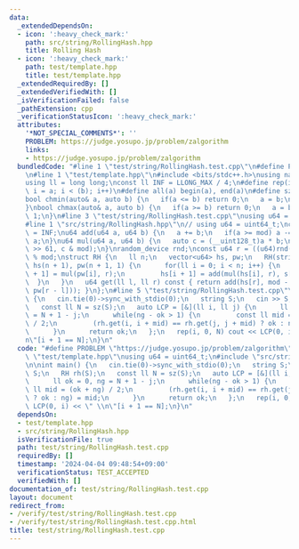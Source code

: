 ```yaml
---
data:
  _extendedDependsOn:
  - icon: ':heavy_check_mark:'
    path: src/string/RollingHash.hpp
    title: Rolling Hash
  - icon: ':heavy_check_mark:'
    path: test/template.hpp
    title: test/template.hpp
  _extendedRequiredBy: []
  _extendedVerifiedWith: []
  _isVerificationFailed: false
  _pathExtension: cpp
  _verificationStatusIcon: ':heavy_check_mark:'
  attributes:
    '*NOT_SPECIAL_COMMENTS*': ''
    PROBLEM: https://judge.yosupo.jp/problem/zalgorithm
    links:
    - https://judge.yosupo.jp/problem/zalgorithm
  bundledCode: "#line 1 \"test/string/RollingHash.test.cpp\"\n#define PROBLEM \"https://judge.yosupo.jp/problem/zalgorithm\"\
    \n#line 1 \"test/template.hpp\"\n#include <bits/stdc++.h>\nusing namespace std;\n\
    using ll = long long;\nconst ll INF = LLONG_MAX / 4;\n#define rep(i, a, b) for(ll\
    \ i = a; i < (b); i++)\n#define all(a) begin(a), end(a)\n#define sz(a) ssize(a)\n\
    bool chmin(auto& a, auto b) {\n   if(a <= b) return 0;\n   a = b;\n   return 1;\n\
    }\nbool chmax(auto& a, auto b) {\n   if(a >= b) return 0;\n   a = b;\n   return\
    \ 1;\n}\n#line 3 \"test/string/RollingHash.test.cpp\"\nusing u64 = uint64_t;\n\
    #line 1 \"src/string/RollingHash.hpp\"\n// using u64 = uint64_t;\nconst u64 mod\
    \ = INF;\nu64 add(u64 a, u64 b) {\n   a += b;\n   if(a >= mod) a -= mod;\n   return\
    \ a;\n}\nu64 mul(u64 a, u64 b) {\n   auto c = (__uint128_t)a * b;\n   return add(c\
    \ >> 61, c & mod);\n}\nrandom_device rnd;\nconst u64 r = ((u64)rnd() << 32 | rnd())\
    \ % mod;\nstruct RH {\n   ll n;\n   vector<u64> hs, pw;\n   RH(string s) : n(sz(s)),\
    \ hs(n + 1), pw(n + 1, 1) {\n      for(ll i = 0; i < n; i++) {\n         pw[i\
    \ + 1] = mul(pw[i], r);\n         hs[i + 1] = add(mul(hs[i], r), s[i]);\n    \
    \  }\n   }\n   u64 get(ll l, ll r) const { return add(hs[r], mod - mul(hs[l],\
    \ pw[r - l])); }\n};\n#line 5 \"test/string/RollingHash.test.cpp\"\n\nint main()\
    \ {\n   cin.tie(0)->sync_with_stdio(0);\n   string S;\n   cin >> S;\n   RH rh(S);\n\
    \   const ll N = sz(S);\n   auto LCP = [&](ll i, ll j) {\n      ll ok = 0, ng\
    \ = N + 1 - j;\n      while(ng - ok > 1) {\n         const ll mid = (ok + ng)\
    \ / 2;\n         (rh.get(i, i + mid) == rh.get(j, j + mid) ? ok : ng) = mid;\n\
    \      }\n      return ok;\n   };\n   rep(i, 0, N) cout << LCP(0, i) << \" \\\
    n\"[i + 1 == N];\n}\n"
  code: "#define PROBLEM \"https://judge.yosupo.jp/problem/zalgorithm\"\n#include\
    \ \"test/template.hpp\"\nusing u64 = uint64_t;\n#include \"src/string/RollingHash.hpp\"\
    \n\nint main() {\n   cin.tie(0)->sync_with_stdio(0);\n   string S;\n   cin >>\
    \ S;\n   RH rh(S);\n   const ll N = sz(S);\n   auto LCP = [&](ll i, ll j) {\n\
    \      ll ok = 0, ng = N + 1 - j;\n      while(ng - ok > 1) {\n         const\
    \ ll mid = (ok + ng) / 2;\n         (rh.get(i, i + mid) == rh.get(j, j + mid)\
    \ ? ok : ng) = mid;\n      }\n      return ok;\n   };\n   rep(i, 0, N) cout <<\
    \ LCP(0, i) << \" \\n\"[i + 1 == N];\n}\n"
  dependsOn:
  - test/template.hpp
  - src/string/RollingHash.hpp
  isVerificationFile: true
  path: test/string/RollingHash.test.cpp
  requiredBy: []
  timestamp: '2024-04-04 09:48:54+09:00'
  verificationStatus: TEST_ACCEPTED
  verifiedWith: []
documentation_of: test/string/RollingHash.test.cpp
layout: document
redirect_from:
- /verify/test/string/RollingHash.test.cpp
- /verify/test/string/RollingHash.test.cpp.html
title: test/string/RollingHash.test.cpp
---
```

